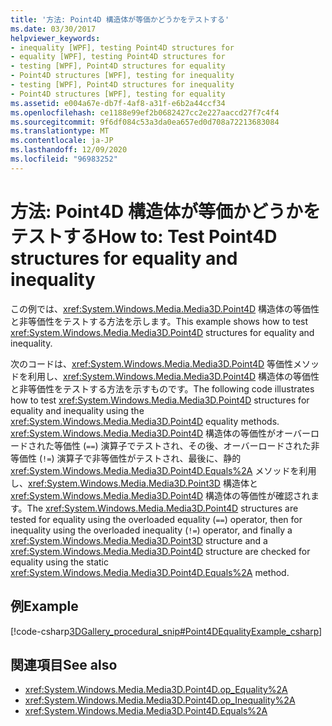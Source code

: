 ```yaml
---
title: '方法: Point4D 構造体が等価かどうかをテストする'
ms.date: 03/30/2017
helpviewer_keywords:
- inequality [WPF], testing Point4D structures for
- equality [WPF], testing Point4D structures for
- testing [WPF], Point4D structures for equality
- Point4D structures [WPF], testing for inequality
- testing [WPF], Point4D structures for inequality
- Point4D structures [WPF], testing for equality
ms.assetid: e004a67e-db7f-4af8-a31f-e6b2a44ccf34
ms.openlocfilehash: ce1188e99ef2b0682427cc2e227aaccd27f7c4f4
ms.sourcegitcommit: 9f6df084c53a3da0ea657ed0d708a72213683084
ms.translationtype: MT
ms.contentlocale: ja-JP
ms.lasthandoff: 12/09/2020
ms.locfileid: "96983252"
---
```

# <a name="how-to-test-point4d-structures-for-equality-and-inequality"></a><span data-ttu-id="c6bcb-102">方法: Point4D 構造体が等価かどうかをテストする</span><span class="sxs-lookup"><span data-stu-id="c6bcb-102">How to: Test Point4D structures for equality and inequality</span></span>
<span data-ttu-id="c6bcb-103">この例では、<xref:System.Windows.Media.Media3D.Point4D> 構造体の等価性と非等価性をテストする方法を示します。</span><span class="sxs-lookup"><span data-stu-id="c6bcb-103">This example shows how to test <xref:System.Windows.Media.Media3D.Point4D> structures for equality and inequality.</span></span>  
  
 <span data-ttu-id="c6bcb-104">次のコードは、<xref:System.Windows.Media.Media3D.Point4D> 等価性メソッドを利用し、<xref:System.Windows.Media.Media3D.Point4D> 構造体の等価性と非等価性をテストする方法を示すものです。</span><span class="sxs-lookup"><span data-stu-id="c6bcb-104">The following code illustrates how to test <xref:System.Windows.Media.Media3D.Point4D> structures for equality and inequality using the <xref:System.Windows.Media.Media3D.Point4D> equality methods.</span></span>  <span data-ttu-id="c6bcb-105"><xref:System.Windows.Media.Media3D.Point4D> 構造体の等価性がオーバーロードされた等価性 (`==`) 演算子でテストされ、その後、オーバーロードされた非等価性 (`!=`) 演算子で非等価性がテストされ、最後に、静的 <xref:System.Windows.Media.Media3D.Point4D.Equals%2A> メソッドを利用し、<xref:System.Windows.Media.Media3D.Point3D> 構造体と <xref:System.Windows.Media.Media3D.Point4D> 構造体の等価性が確認されます。</span><span class="sxs-lookup"><span data-stu-id="c6bcb-105">The <xref:System.Windows.Media.Media3D.Point4D> structures are tested for equality using the overloaded equality (`==`) operator, then for inequality using the overloaded inequality (`!=`) operator, and finally a <xref:System.Windows.Media.Media3D.Point3D> structure and a <xref:System.Windows.Media.Media3D.Point4D> structure are checked for equality using the static <xref:System.Windows.Media.Media3D.Point4D.Equals%2A> method.</span></span>  
  
## <a name="example"></a><span data-ttu-id="c6bcb-106">例</span><span class="sxs-lookup"><span data-stu-id="c6bcb-106">Example</span></span>  
 [!code-csharp[3DGallery_procedural_snip#Point4DEqualityExample_csharp](~/samples/snippets/csharp/VS_Snippets_Wpf/3DGallery_procedural_snip/CSharp/Misc3DOperationsExample.cs#point4dequalityexample_csharp)]  
  
## <a name="see-also"></a><span data-ttu-id="c6bcb-107">関連項目</span><span class="sxs-lookup"><span data-stu-id="c6bcb-107">See also</span></span>

- <xref:System.Windows.Media.Media3D.Point4D.op_Equality%2A>
- <xref:System.Windows.Media.Media3D.Point4D.op_Inequality%2A>
- <xref:System.Windows.Media.Media3D.Point4D.Equals%2A>
